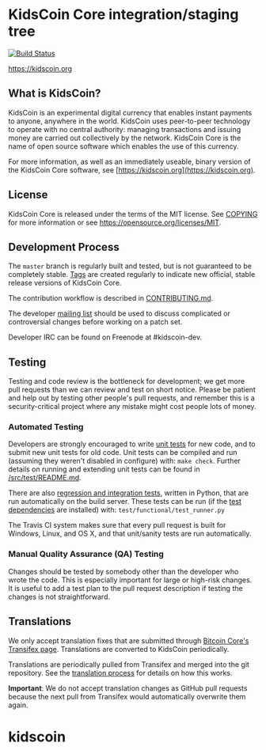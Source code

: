 KidsCoin Core integration/staging tree
=====================================

[![Build Status](https://travis-ci.org/kidscoin-project/kidscoin.svg?branch=master)](https://travis-ci.org/kidscoin-project/kidscoin)

https://kidscoin.org

What is KidsCoin?
----------------

KidsCoin is an experimental digital currency that enables instant payments to
anyone, anywhere in the world. KidsCoin uses peer-to-peer technology to operate
with no central authority: managing transactions and issuing money are carried
out collectively by the network. KidsCoin Core is the name of open source
software which enables the use of this currency.

For more information, as well as an immediately useable, binary version of
the KidsCoin Core software, see [https://kidscoin.org](https://kidscoin.org).

License
-------

KidsCoin Core is released under the terms of the MIT license. See [COPYING](COPYING) for more
information or see https://opensource.org/licenses/MIT.

Development Process
-------------------

The `master` branch is regularly built and tested, but is not guaranteed to be
completely stable. [Tags](https://github.com/kidscoin-project/kidscoin/tags) are created
regularly to indicate new official, stable release versions of KidsCoin Core.

The contribution workflow is described in [CONTRIBUTING.md](CONTRIBUTING.md).

The developer [mailing list](https://groups.google.com/forum/#!forum/kidscoin-dev)
should be used to discuss complicated or controversial changes before working
on a patch set.

Developer IRC can be found on Freenode at #kidscoin-dev.

Testing
-------

Testing and code review is the bottleneck for development; we get more pull
requests than we can review and test on short notice. Please be patient and help out by testing
other people's pull requests, and remember this is a security-critical project where any mistake might cost people
lots of money.

### Automated Testing

Developers are strongly encouraged to write [unit tests](src/test/README.md) for new code, and to
submit new unit tests for old code. Unit tests can be compiled and run
(assuming they weren't disabled in configure) with: `make check`. Further details on running
and extending unit tests can be found in [/src/test/README.md](/src/test/README.md).

There are also [regression and integration tests](/test), written
in Python, that are run automatically on the build server.
These tests can be run (if the [test dependencies](/test) are installed) with: `test/functional/test_runner.py`

The Travis CI system makes sure that every pull request is built for Windows, Linux, and OS X, and that unit/sanity tests are run automatically.

### Manual Quality Assurance (QA) Testing

Changes should be tested by somebody other than the developer who wrote the
code. This is especially important for large or high-risk changes. It is useful
to add a test plan to the pull request description if testing the changes is
not straightforward.

Translations
------------

We only accept translation fixes that are submitted through [Bitcoin Core's Transifex page](https://www.transifex.com/projects/p/bitcoin/).
Translations are converted to KidsCoin periodically.

Translations are periodically pulled from Transifex and merged into the git repository. See the
[translation process](doc/translation_process.md) for details on how this works.

**Important**: We do not accept translation changes as GitHub pull requests because the next
pull from Transifex would automatically overwrite them again.
# kidscoin
